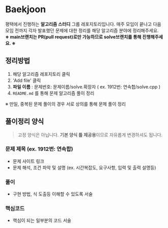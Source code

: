 # Baekjoon

평택에서 진행하는 **알고리즘 스터디** 그룹 레포지토리입니다.
매주 모임이 끝나고 다음 모임 전까지 각자 발표했던 문제에 대한 정리를 해당 알고리즘 분야에 정리해주세요.  
**※ main브랜치는 PR(pull request)로만 가능하므로 solve브랜치를 통해 진행해주세요. ※**

    
## 정리방법
1. 해당 알고리즘 레포지토리 클릭
2. 'Add file' 클릭
3. **파일 이름** : 문제번호: 문제이름/solve.확장자 ( ex. 1912번: 연속합/solve.cpp )
4. `README.md` 를 통해 문제 알고리즘 풀이 정리
  
※ 만일, 중복된 문제 풀이의 경우 서로 상의를 통해 문제 풀이 정리  

    
## 풀이정리 양식
> 고정 양식은 아닙니다. **기본 양식 틀 제공용**이므로 자유롭게 변경하셔도 됩니다.
### 문제 제목 (ex. 1912번: 연속합)
- 문제 사이트 링크
- 문제 해석, 조건 파악 및 설명 (ex. 시간복잡도, 요구사항, 입력 및 출력 설명등)
### 풀이
- 구현 방법, 식 도출등 이해할 수 있도록 서술
### 핵심코드
- 핵심이 되는 일부분의 코드 서술

